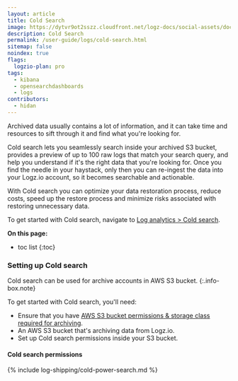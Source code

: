 ```yaml
---
layout: article
title: Cold Search
image: https://dytvr9ot2sszz.cloudfront.net/logz-docs/social-assets/docs-social.jpg
description: Cold Search
permalink: /user-guide/logs/cold-search.html
sitemap: false 
noindex: true
flags:
  logzio-plan: pro
tags:
  - kibana
  - opensearchdashboards
  - logs
contributors:
  - hidan
---
```



Archived data usually contains a lot of information, and it can take time and resources to sift through it and find what you're looking for.

Cold search lets you seamlessly search inside your archived S3 bucket, provides a preview of up to 100 raw logs that match your search query, and help you understand if it's the right data that you're looking for. Once you find the needle in your haystack, only then you can re-ingest the data into your Logz.io account, so it becomes searchable and actionable.

With Cold search you can optimize your data restoration process, reduce costs, speed up the restore process and minimize risks associated with restoring unnecessary data.

To get started with Cold search, navigate to [Log analytics > Cold search](https://app.logz.io/#/dashboard/osd/discover/).

<!-- [image] -->

**On this page:**

* toc list
{:toc}

<!-- ### Cold search overview

Once you've [set up an AWS S3 archive](/user-guide/archive-and-restore/configure-archiving.html) and granted the relevant Cold search permissions, you can start using the feature from the main Log analytics dashboard.

Click on the Cold search button to open the relevant screen. 

-->

### Setting up Cold search


Cold search can be used for archive accounts in AWS S3 bucket.
{:.info-box.note}

To get started with Cold search, you'll need:

* Ensure that you have [AWS S3 bucket permissions & storage class required for archiving](/user-guide/archive-and-restore/set-s3-permissions.html).
* An AWS S3 bucket that's archiving data from Logz.io.
* Set up Cold search permissions inside your S3 bucket.


#### Cold search permissions

{% include log-shipping/cold-power-search.md %}





<!-- ###### Additional resources
{:.no_toc}

* [Read more](https://logz.io/blog/kibana-advanced/) about creating and running advanced searches in OpenSearch Dashboards.  -->